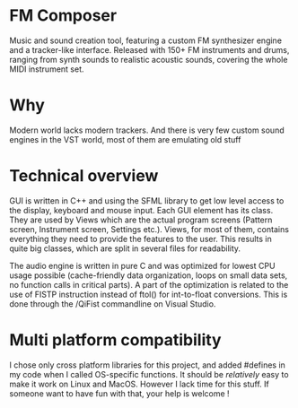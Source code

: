 # FM Composer
Music and sound creation tool, featuring a custom FM synthesizer engine and a tracker-like interface.
Released with 150+ FM instruments and drums, ranging from synth sounds to realistic acoustic sounds, covering the whole MIDI instrument set.

# Why
Modern world lacks modern trackers. And there is very few custom sound engines in the VST world, most of them are emulating old stuff 

# Technical overview
GUI is written in C++ and using the SFML library to get low level access to the display, keyboard and mouse input. Each GUI element has its class. They are used by Views which are the actual program screens (Pattern screen, Instrument screen, Settings etc.). Views, for most of them, contains everything they need to provide the features to the user. This results in quite big classes, which are split in several files for readability.

The audio engine is written in pure C and was optimized for lowest CPU usage possible (cache-friendly data organization, loops on small data sets, no function calls in critical parts). A part of the optimization is related to the use of FISTP instruction instead of ftol() for int-to-float conversions. This is done through the /QiFist commandline on Visual Studio.

# Multi platform compatibility
I chose only cross platform libraries for this project, and added #defines in my code when I called OS-specific functions. It should be *relatively* easy to make it work on Linux and MacOS. However I lack time for this stuff. If someone want to have fun with that, your help is welcome !
